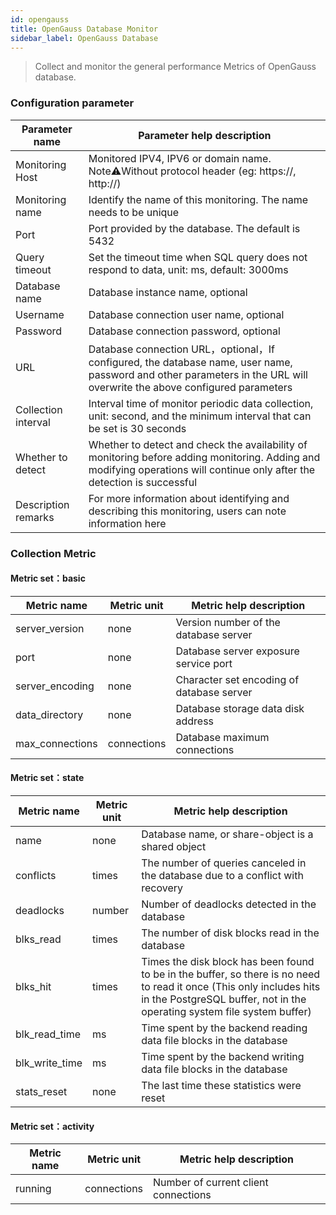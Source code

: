 ```yaml
---
id: opengauss  
title: OpenGauss Database Monitor
sidebar_label: OpenGauss Database   
---
```


> Collect and monitor the general performance Metrics of OpenGauss database.   

### Configuration parameter

| Parameter name      | Parameter help description |
| ----------- | ----------- |
| Monitoring Host     | Monitored IPV4, IPV6 or domain name. Note⚠️Without protocol header (eg: https://, http://) |
| Monitoring name     | Identify the name of this monitoring. The name needs to be unique |
| Port        | Port provided by the database. The default is 5432 |
| Query timeout | Set the timeout time when SQL query does not respond to data, unit: ms, default: 3000ms |
| Database name   | Database instance name, optional |
| Username      | Database connection user name, optional |
| Password        | Database connection password, optional |
| URL        | Database connection URL，optional，If configured, the database name, user name, password and other parameters in the URL will overwrite the above configured parameters |
| Collection interval   | Interval time of monitor periodic data collection, unit: second, and the minimum interval that can be set is 30 seconds |
| Whether to detect    | Whether to detect and check the availability of monitoring before adding monitoring. Adding and modifying operations will continue only after the detection is successful |
| Description remarks    | For more information about identifying and describing this monitoring, users can note information here |

### Collection Metric

#### Metric set：basic

| Metric name      | Metric unit | Metric help description |
| ----------- | ----------- | ----------- |
| server_version  | none | Version number of the database server |
| port            | none | Database server exposure service port |
| server_encoding | none | Character set encoding of database server |
| data_directory  | none | Database storage data disk address |
| max_connections | connections | Database maximum connections |

#### Metric set：state

| Metric name      | Metric unit | Metric help description |
| ----------- | ----------- | ----------- |
| name            | none     | Database name, or share-object is a shared object |
| conflicts       | times   | The number of queries canceled in the database due to a conflict with recovery |
| deadlocks       | number   | Number of deadlocks detected in the database |
| blks_read       | times   | The number of disk blocks read in the database |
| blks_hit        | times   | Times the disk block has been found to be in the buffer, so there is no need to read it once (This only includes hits in the PostgreSQL buffer, not in the operating system file system buffer) |   
| blk_read_time   | ms    | Time spent by the backend reading data file blocks in the database |
| blk_write_time  | ms    | Time spent by the backend writing data file blocks in the database |
| stats_reset     | none    | The last time these statistics were reset |


#### Metric set：activity

| Metric name      | Metric unit | Metric help description |
| ----------- | ----------- | ----------- |
| running         | connections |  Number of current client connections |


